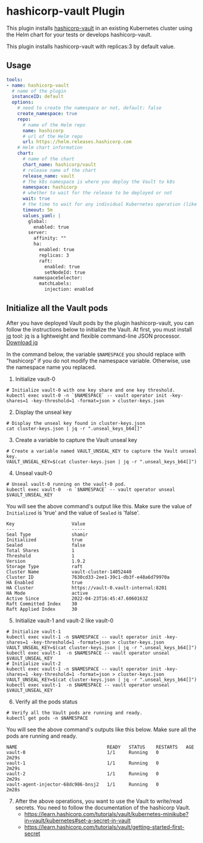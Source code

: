 # hashicorp-vault Plugin

This plugin installs [hashicorp-vault](https://www.vaultproject.io/) in an existing Kubernetes cluster using the Helm chart for your tests or develops hashicorp-vault.

This plugin installs hashicorp-vault with replicas:3 by default value.

## Usage

```yaml
tools:
- name: hashicorp-vault
  # name of the plugin
  instanceID: default
  options:
    # need to create the namespace or not, default: false
    create_namespace: true
    repo:
      # name of the Helm repo
      name: hashicorp
      # url of the Helm repo
      url: https://helm.releases.hashicorp.com
    # Helm chart information
    chart:
      # name of the chart
      chart_name: hashicorp/vault
      # release name of the chart
      release_name: vault
      # The k8s namespace is where you deploy the Vault to k8s
      namespace: hashicorp
      # whether to wait for the release to be deployed or not
      wait: true
      # the time to wait for any individual Kubernetes operation (like Jobs for hooks). This defaults to 5m0s
      timeout: 5m
      values_yaml: |
        global:
          enabled: true
        server:
          affinity: ""
          ha:
            enabled: true
            replicas: 3
            raft:
              enabled: true
              setNodeId: true
          namespaceSelector:
            matchLabels:
              injection: enabled
```

## Initialize all the Vault pods

After you have deployed Vault pods by the plugin hashicorp-vault, you can follow the instructions below to initialize the Vault.
At first, you must install [jq](https://stedolan.github.io/jq/) tool: jq is a lightweight and flexible command-line JSON processor.
[Download jq](https://stedolan.github.io/jq/download/)


In the command below, the variable `$NAMESPACE` you should replace with "hashicorp" if you do not modify the namespace variable.
Otherwise, use the namespace name you replaced.

1. Initialize vault-0
```
# Initialize vault-0 with one key share and one key threshold.
kubectl exec vault-0 -n `$NAMESPACE` -- vault operator init -key-shares=1 -key-threshold=1 -format=json > cluster-keys.json
```
2. Display the unseal key
```
# Display the unseal key found in cluster-keys.json
cat cluster-keys.json | jq -r ".unseal_keys_b64[]"
```
3. Create a variable to capture the Vault unseal key
```
# Create a variable named VAULT_UNSEAL_KEY to capture the Vault unseal key.
VAULT_UNSEAL_KEY=$(cat cluster-keys.json | jq -r ".unseal_keys_b64[]")
```
4. Unseal vault-0
```
# Unseal vault-0 running on the vault-0 pod.
kubectl exec vault-0  -n `$NAMESPACE` -- vault operator unseal $VAULT_UNSEAL_KEY
```
You will see the above command's output like this. Make sure the value of `Initialized` is 'true' and the value of `Sealed` is 'false'.
```shell
Key                     Value
---                     -----
Seal Type               shamir
Initialized             true
Sealed                  false
Total Shares            1
Threshold               1
Version                 1.9.2
Storage Type            raft
Cluster Name            vault-cluster-14052440
Cluster ID              7630cd33-2ee1-39c1-db3f-e48a6d79970a
HA Enabled              true
HA Cluster              https://vault-0.vault-internal:8201
HA Mode                 active
Active Since            2022-04-23T16:45:47.6060163Z
Raft Committed Index    30
Raft Applied Index      30
```

5. Initialize vault-1 and vault-2 like vault-0

```shell
# Initialize vault-1
kubectl exec vault-1 -n $NAMESPACE -- vault operator init -key-shares=1 -key-threshold=1 -format=json > cluster-keys.json
VAULT_UNSEAL_KEY=$(cat cluster-keys.json | jq -r ".unseal_keys_b64[]")
kubectl exec vault-1  -n $NAMESPACE -- vault operator unseal $VAULT_UNSEAL_KEY
# Initialize vault-2
kubectl exec vault-1 -n $NAMESPACE -- vault operator init -key-shares=1 -key-threshold=1 -format=json > cluster-keys.json
VAULT_UNSEAL_KEY=$(cat cluster-keys.json | jq -r ".unseal_keys_b64[]")
kubectl exec vault-1  -n $NAMESPACE -- vault operator unseal $VAULT_UNSEAL_KEY
```

6. Verify all the pods status
```
# Verify all the Vault pods are running and ready.
kubectl get pods -n $NAMESPACE
```

You will see the above command's outputs like this below. Make sure all the pods are running and ready.
```
NAME                                 READY   STATUS    RESTARTS   AGE
vault-0                              1/1     Running   0          2m29s
vault-1                              1/1     Running   0          2m29s
vault-2                              1/1     Running   0          2m29s
vault-agent-injector-68dc986-bnsj2   1/1     Running   0          2m28s
```

7. After the above operations, you want to use the Vault to write/read secrets. You need to follow the documentation of the hashicorp Vault.
   - https://learn.hashicorp.com/tutorials/vault/kubernetes-minikube?in=vault/kubernetes#set-a-secret-in-vault
   - https://learn.hashicorp.com/tutorials/vault/getting-started-first-secret
